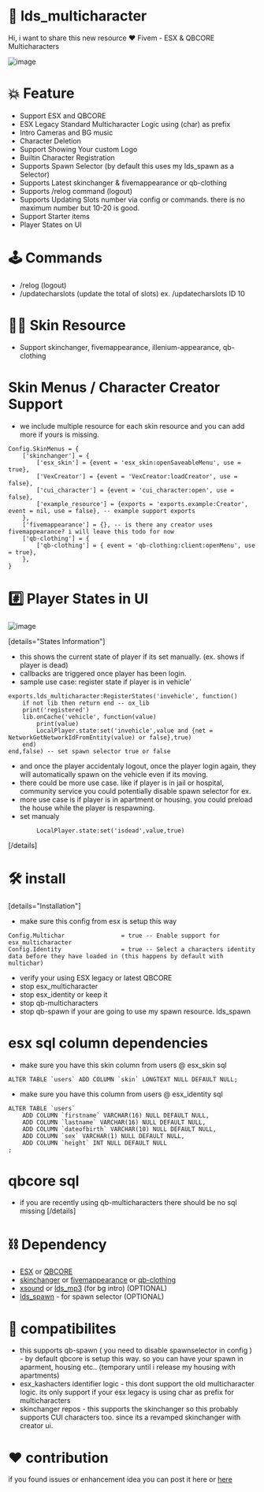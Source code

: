 # 👯 lds_multicharacter
Hi, i want to share this new resource :heart: 
Fivem - ESX &amp; QBCORE Multicharacters

![image](https://user-images.githubusercontent.com/82306584/204663183-47535b6d-1f4c-4a4a-9bff-7f9132dcd50b.png)

# :boom: Feature
- Support ESX and QBCORE
- ESX Legacy Standard Multicharacter Logic using (char) as prefix
- Intro Cameras and BG music
- Character Deletion
- Support Showing Your custom Logo
- Builtin Character Registration
- Supports Spawn Selector (by default this uses my lds_spawn as a Selector)
- Supports Latest skinchanger & fivemappearance or qb-clothing
- Supports /relog command (logout)
- Supports Updating Slots number via config or commands. there is no maximum number but 10-20 is good.
- Support Starter items
- Player States on UI

# 🕹️ Commands
- /relog (logout)
- /updatecharslots (update the total of slots) ex. /updatecharslots ID 10

# 👦🏻 Skin Resource
- Support skinchanger, fivemappearance, illenium-appearance, qb-clothing

# Skin Menus / Character Creator Support
- we include multiple resource for each skin resource and you can add more if yours is missing.
```
Config.SkinMenus = {
	['skinchanger'] = {
		['esx_skin'] = {event = 'esx_skin:openSaveableMenu', use = true},
		['VexCreator'] = {event = 'VexCreator:loadCreator', use = false},
		['cui_character'] = {event = 'cui_character:open', use = false},
		['example_resource'] = {exports = 'exports.example:Creator', event = nil, use = false}, -- example support exports
	},
	['fivemappearance'] = {}, -- is there any creator uses fivemappearance? i will leave this todo for now
	['qb-clothing'] = {
		['qb-clothing'] = { event = 'qb-clothing:client:openMenu', use = true},
	},
}
```

# #️⃣ Player States in UI
![image](https://user-images.githubusercontent.com/82306584/204690922-e62e1043-62c1-4393-a918-43131e0a75f2.png)

[details="States Information"]
- this shows the current state of player if its set manually. (ex. shows if player is dead)
- callbacks are triggered once player has been login.
- sample use case: register state if player is in vehicle'
```
exports.lds_multicharacter:RegisterStates('invehicle', function()
 	if not lib then return end -- ox_lib
 	print('registered')
 	lib.onCache('vehicle', function(value)
 		print(value)
 		LocalPlayer.state:set('invehicle',value and {net = NetworkGetNetworkIdFromEntity(value) or false},true)
 	end)
end,false) -- set spawn selector true or false
```
- and once the player accidentaly logout, once the player login again, they will automatically spawn on the vehicle even if its moving.
- there could be more use case. like if player is in jail or hospital, community service you could potentially disable spawn selector for ex.
- more use case is if player is in apartment or housing. you could preload the house while the player is respawning.
- set manualy

```
 		LocalPlayer.state:set('isdead',value,true)
```
[/details]


# 🛠️ install


[details="Installation"]
-  make sure this config from esx is setup this way
```
Config.Multichar                = true -- Enable support for esx_multicharacter
Config.Identity                 = true -- Select a characters identity data before they have loaded in (this happens by default with multichar)
```

- verify your using ESX legacy or latest QBCORE
- stop esx_multicharacter
- stop esx_identity or keep it
- stop qb-multicharacters
- stop qb-spawn if your are going to use my spawn resource. lds_spawn

# esx sql column dependencies
- make sure you have this skin column from users @ esx_skin sql
``` 
ALTER TABLE `users` ADD COLUMN `skin` LONGTEXT NULL DEFAULT NULL;
```
- make sure you have this column from users @ esx_identity sql
```
ALTER TABLE `users`
	ADD COLUMN `firstname` VARCHAR(16) NULL DEFAULT NULL,
	ADD COLUMN `lastname` VARCHAR(16) NULL DEFAULT NULL,
	ADD COLUMN `dateofbirth` VARCHAR(10) NULL DEFAULT NULL,
	ADD COLUMN `sex` VARCHAR(1) NULL DEFAULT NULL,
	ADD COLUMN `height` INT NULL DEFAULT NULL
;
```

# qbcore sql 
- if you are recently using qb-multicharacters there should be no sql missing
[/details]



# ⛓️ Dependency
- [ESX](https://github.com/esx-framework/esx-legacy) or [QBCORE](https://github.com/Qbox-project/qb-core)
- [skinchanger](https://github.com/esx-framework/esx-legacy/tree/755bb0f8aa9e1814d3db929c436ab1aa3c61f95b/%5Besx%5D/skinchanger) or [fivemappearance](https://github.com/wasabirobby/fivem-appearance) or [qb-clothing](https://github.com/Qbox-project/qb-clothing)
- [xsound](https://github.com/Xogy/xsound) or [lds_mp3](https://github.com/ldszu/lds_mp3) (for bg intro) (OPTIONAL)
- [lds_spawn](https://forum.cfx.re/t/lds-spawn-character-spawn-selector/4959467) - for spawn selector (OPTIONAL)

# 🤝 compatibilites
- this supports qb-spawn ( you need to disable spawnselector in config ) - by default qbcore is setup this way. so you can have your spawn in aparment, housing etc.. (temporary until i release my housing with apartments)
- esx_kashacters identifier logic - this dont support the old multicharacter logic. its only support if your esx legacy is using char as prefix for multicharacters
- skinchanger repos - this supports the skinchanger so this probably supports CUI characters too. since its a revamped skinchanger with creator ui.

# :heart:  contribution
if you found issues or enhancement idea you can post it here or [here](https://github.com/ldszu/lds_multicharacter/issues)
